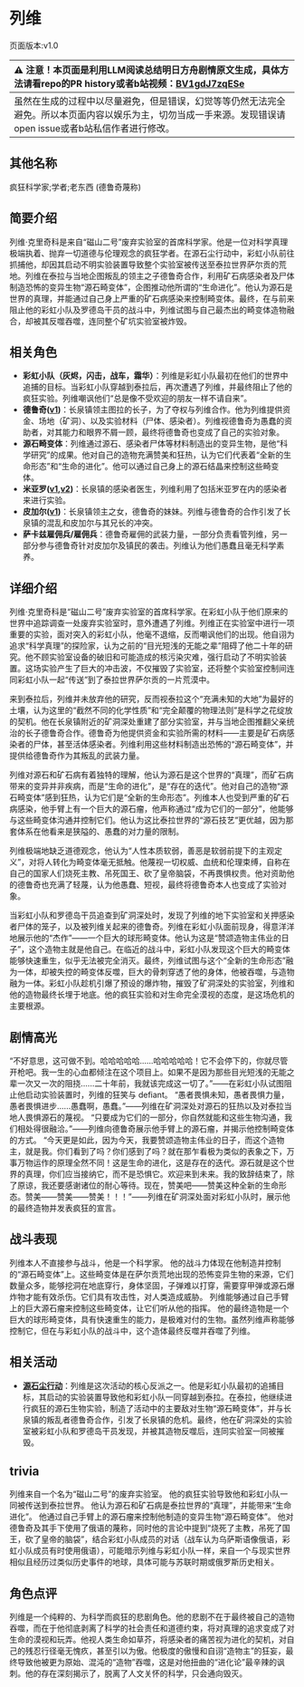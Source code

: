 # 列维
页面版本:v1.0
 

| :warning: 注意！本页面是利用LLM阅读总结明日方舟剧情原文生成，具体方法请看repo的PR history或者b站视频：[BV1gdJ7zqESe](https://www.bilibili.com/video/BV1gdJ7zqESe/)         |
|:----------------------------|
| 虽然在生成的过程中以尽量避免，但是错误，幻觉等等仍然无法完全避免。所以本页面内容以娱乐为主，切勿当成一手来源。发现错误请open issue或者b站私信作者进行修改。|



## 其他名称
疯狂科学家;学者;老东西 (德鲁奇蔑称)
## 简要介绍
列维·克里奇科是来自“磁山二号”废弃实验室的首席科学家。他是一位对科学真理极端执着、抛弃一切道德与伦理观念的疯狂学者。在源石尘行动中，彩虹小队前往抓捕他，却因其启动不明实验装置导致整个实验室被传送至泰拉世界萨尔贡的荒地。列维在泰拉与当地企图叛乱的领主之子德鲁奇合作，利用矿石病感染者及尸体制造恐怖的变异生物“源石畸变体”，企图推动他所谓的“生命进化”。他认为源石是世界的真理，并能通过自己身上严重的矿石病感染来控制畸变体。最终，在与前来阻止他的彩虹小队及罗德岛干员的战斗中，列维试图与自己最杰出的畸变体造物融合，却被其反噬吞噬，连同整个矿坑实验室被炸毁。
## 相关角色
-   **彩虹小队（灰烬，闪击，战车，霜华）**：列维是彩虹小队最初在他们的世界中追捕的目标。当彩虹小队穿越到泰拉后，再次遭遇了列维，并最终阻止了他的疯狂实验。列维嘲讽他们“总是像不受欢迎的朋友一样不请自来”。
-   **德鲁奇([v1](extended_char_de_lu_qi.md))**：长泉镇领主图拉的长子，为了夺权与列维合作。他为列维提供资金、场地（矿洞）、以及实验材料（尸体、感染者）。列维视德鲁奇为愚蠢的资助者，对其能力和眼界不屑一顾，最终将德鲁奇也变成了自己的实验对象。
-   **源石畸变体**：列维通过源石、感染者尸体等材料制造出的变异生物，是他“科学研究”的成果。他对自己的造物充满赞美和狂热，认为它们代表着“全新的生命形态”和“生命的进化”。他可以通过自己身上的源石结晶来控制这些畸变体。
-   **米亚罗([v1](extended_char_mi_ya_luo.md),[v2](../char_v3/extended_char_mi_ya_luo.md))**：长泉镇的感染者医生，列维利用了包括米亚罗在内的感染者来进行实验。
-   **皮加尔([v1](extended_char_pi_jia_er.md))**：长泉镇领主之女，德鲁奇的妹妹。列维与德鲁奇的合作引发了长泉镇的混乱和皮加尔与其兄长的冲突。
-   **萨卡兹雇佣兵/雇佣兵**：德鲁奇雇佣的武装力量，一部分负责看管列维，另一部分参与德鲁奇针对皮加尔及镇民的袭击。列维认为他们愚蠢且毫无科学素养。
## 详细介绍
列维·克里奇科是“磁山二号”废弃实验室的首席科学家。在彩虹小队于他们原来的世界中追踪调查一处废弃实验室时，意外遭遇了列维。列维正在实验室中进行一项重要的实验，面对突入的彩虹小队，他毫不退缩，反而嘲讽他们的出现。他自诩为追求“科学真理”的探险家，认为之前的“目光短浅的无能之辈”阻碍了他二十年的研究。他不顾实验室设备的破旧和可能造成的核污染灾难，强行启动了不明实验装置。这场实验产生了巨大的冲击波，不仅摧毁了实验室，还将整个实验室控制间连同彩虹小队一起“传送”到了泰拉世界萨尔贡的一片荒漠中。

来到泰拉后，列维并未放弃他的研究，反而视泰拉这个“充满未知的大地”为最好的土壤，认为这里的“截然不同的化学性质”和“完全颠覆的物理法则”是科学之花绽放的契机。他在长泉镇附近的矿洞深处重建了部分实验室，并与当地企图推翻父亲统治的长子德鲁奇合作。德鲁奇为他提供资金和实验所需的材料——主要是矿石病感染者的尸体，甚至活体感染者。列维利用这些材料制造出恐怖的“源石畸变体”，并提供给德鲁奇作为其叛乱的武装力量。

列维对源石和矿石病有着独特的理解，他认为源石是这个世界的“真理”，而矿石病带来的变异并非疾病，而是“生命的进化”，是“存在的迭代”。他对自己的造物“源石畸变体”感到狂热，认为它们是“全新的生命形态”。列维本人也受到严重的矿石病感染，他手臂上有一个巨大的源石瘤，他声称通过“成为它们的一部分”，他能够与这些畸变体沟通并控制它们。他认为这比泰拉世界的“源石技艺”更优越，因为那套体系在他看来是狭隘的、愚蠢的对力量的限制。

列维极端地缺乏道德观念，他认为“人性本质软弱，善恶是软弱前提下的主观定义”，对将人转化为畸变体毫无抵触。他蔑视一切权威、血统和伦理束缚，自称在自己的国家人们烧死主教、吊死国王、砍了皇帝脑袋，不再畏惧权贵。他对资助他的德鲁奇也充满了轻蔑，认为他愚蠢、短视，最终将德鲁奇本人也变成了实验对象。

当彩虹小队和罗德岛干员追查到矿洞深处时，发现了列维的地下实验室和关押感染者尸体的笼子，以及被列维关起来的德鲁奇。列维在彩虹小队面前现身，得意洋洋地展示他的“杰作”——一个巨大的球形畸变体。他认为这是“赞颂造物主伟业的日子”，这个造物主就是他自己。在临近的战斗中，彩虹小队发现这个巨大的畸变体能够快速重生，似乎无法被完全消灭。最终，列维试图与这个“全新的生命形态”融为一体，却被失控的畸变体反噬，巨大的骨刺穿透了他的身体，他被吞噬，与造物融为一体。彩虹小队趁机引爆了预设的爆炸物，摧毁了矿洞深处的实验室，列维和他的造物最终长埋于地底。他的疯狂实验和对生命完全漠视的态度，是这场危机的主要根源。
## 剧情高光
“不好意思，这可做不到。哈哈哈哈哈......哈哈哈哈哈！它不会停下的，你就尽管开枪吧。我一生的心血都倾注在这个项目上。如果不是因为那些目光短浅的无能之辈一次又一次的阻挠......二十年前，我就该完成这一切了。”——在彩虹小队试图阻止他启动实验装置时，列维的狂笑与 defiant。
“愚者畏惧未知，愚者畏惧力量，愚者畏惧进步......愚蠢啊，愚蠢。”——列维在矿洞深处对源石的狂热以及对泰拉当地人畏惧源石的蔑视。
“只要成为它们的一部分，你自然就能和这些生物沟通，我们相处得很融洽。”——列维向德鲁奇展示他手臂上的源石瘤，并揭示他控制畸变体的方式。
“今天更是如此，因为今天，我要赞颂造物主伟业的日子，而这个造物主，就是我。你们看到了吗？你们感到了吗？就在那乍看极为类似的表象之下，万事万物运作的原理全然不同！这是生命的进化，这是存在的迭代。源石就是这个世界的真理，你们应当接纳它，而不是恐惧它。欢迎来到未来。我的致辞结束了，除了原谅，我还要感谢诸位的耐心等待。现在，赞美吧——赞美这种全新的生命形态。赞美——赞美——赞美！！！”——列维在矿洞深处面对彩虹小队时，展示他的最终造物并发表疯狂的宣言。
## 战斗表现
列维本人不直接参与战斗，他是一个科学家。
他的战斗力体现在他制造并控制的“源石畸变体”上。这些畸变体是在萨尔贡荒地出现的恐怖变异生物的来源，它们数量众多，能够挖洞在地底穿行，身体坚固，子弹难以打穿，需要穿甲弹或源石爆炸物才能有效杀伤。它们具有攻击性，对人类造成威胁。
列维能够通过自己手臂上的巨大源石瘤来控制这些畸变体，让它们听从他的指挥。
他的最终造物是一个巨大的球形畸变体，具有快速重生的能力，是极难对付的生物。虽然列维声称能够控制它，但在与彩虹小队的战斗中，这个造体最终反噬并吞噬了列维。
## 相关活动
-   **[源石尘行动](../stories/act17d0.md)**：列维是这次活动的核心反派之一。他是彩虹小队最初的追捕目标，其启动的实验装置导致他和彩虹小队一同穿越到泰拉。在泰拉，他继续进行疯狂的源石生物实验，制造了活动中的主要敌对生物“源石畸变体”，并与长泉镇的叛乱者德鲁奇合作，引发了长泉镇的危机。最终，他在矿洞深处的实验室被彩虹小队和罗德岛干员发现，并被其造物反噬后，连同实验室一同被摧毁。
## trivia
列维来自一个名为“磁山二号”的废弃实验室。
他的疯狂实验导致他和彩虹小队一同被传送到泰拉世界。
他认为源石和矿石病是泰拉世界的“真理”，并能带来“生命进化”。
他通过自己手臂上的源石瘤来控制他制造的变异生物“源石畸变体”。
他对德鲁奇及其手下使用了俄语的蔑称，同时他的言论中提到“烧死了主教，吊死了国王，砍了皇帝的脑袋”，结合彩虹小队成员的对话（战车认为乌萨斯语像俄语，彩虹小队成员有时使用俄语），可能暗示列维与彩虹小队一样，来自一个与现实世界相似且经历过类似历史事件的地球，具体可能与苏联时期或俄罗斯历史相关。
## 角色点评
列维是一个纯粹的、为科学而疯狂的悲剧角色。他的悲剧不在于最终被自己的造物吞噬，而在于他彻底剥离了科学的社会责任和道德约束，将对真理的追求变成了对生命的漠视和玩弄。他视人类生命如草芥，将感染者的痛苦视为进化的契机，对自己的残忍行径毫无愧疚，甚至引以为傲。他极度的傲慢和自诩“造物主”的狂妄，最终导致他被更为原始、混沌的“造物”吞噬，这是对他扭曲的“进化论”最辛辣的讽刺。他的存在深刻揭示了，脱离了人文关怀的科学，只会通向毁灭。